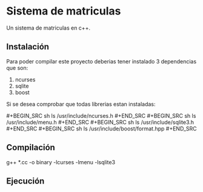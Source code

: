 # Sistema de matriculas
Un sistema de matriculas en c++.

## Instalación

Para poder compilar este proyecto deberias tener instalado 3 dependencias que son: 

1. ncurses
2. sqlite
3. boost

Si se desea comprobar que todas librerias estan instaladas:

#+BEGIN_SRC sh
	ls /usr/include/ncurses.h
#+END_SRC
#+BEGIN_SRC sh
	ls /usr/include/menu.h
#+END_SRC
#+BEGIN_SRC sh
	ls /usr/include/sqlite3.h
#+END_SRC
#+BEGIN_SRC sh
	ls /usr/include/boost/format.hpp
#+END_SRC

## Compilación

g++ *.cc -o binary -lcurses -lmenu -lsqlite3

## Ejecución


